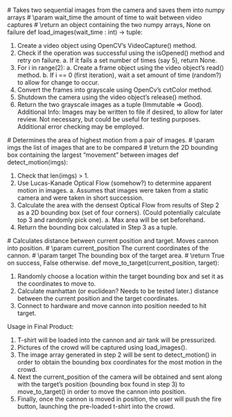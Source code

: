 \# Takes two sequential images from the camera and saves them into numpy arrays
\# \param wait_time the amount of time to wait between video captures
\# \return an object containing the two numpy arrays, None on failure
def load_images(wait_time : int) -> tuple:
1. Create a video object using OpenCV’s VideoCapture() method.
2. Check if the operation was successful using the isOpened() method and retry on failure.
  a. If it fails a set number of times (say 5), return None.
3. For i in range(2):
  a. Create a frame object using the video object’s read() method.
  b. If i == 0 (first iteration), wait a set amount of time (random?) to allow for change to occur.
4. Convert the frames into grayscale using OpenCv’s cvtColor method.
5. Shutdown the camera using the video object’s release() method.
6. Return the two grayscale images as a tuple (Immutable => Good).
Additional Info:
Images may be written to file if desired, to allow for later review. Not necessary, but could be useful for testing purposes.
Additional error checking may be employed.

\# Determines the area of highest motion from a pair of images. 
\# \param imgs the list of images that are to be compared
\# \return the 2D bounding box containing the largest “movement” between images
def detect_motion(imgs):
1. Check that len(imgs) > 1.
2. Use Lucas-Kanade Optical Flow (somehow?) to determine apparent motion in images.
  a. Assumes that images were taken from a static camera and were taken in short succession.
3. Calculate the area with the densest Optical Flow from results of Step 2 as a 2D bounding box (set of four corners). (Could potentially calculate top 3 and randomly pick one).
  a. Max area will be set beforehand.
4. Return the bounding box calculated in Step 3 as a tuple.                     

\# Calculates distance between current position and target. Moves cannon into position.
\# \param current_position The current coordinates of the cannon.
\# \param target The bounding box of the target area.
\# \return True on success, False otherwise.
def move_to_target(current_position, target):
1. Randomly choose a location within the target bounding box and set it as the coordinates to move to.
2. Calculate manhattan (or euclidean? Needs to be tested later.) distance between the current position and the target coordinates.
3. Connect to hardware and move cannon into position needed to hit target.


Usage in Final Product:

1. T-shirt will be loaded into the cannon and air tank will be pressurized.
2. Pictures of the crowd will be captured using load_images().
3. The image array generated in step 2 will be sent to detect_motion() in order to obtain the bounding box coordinates for the most motion in the crowd.
4. Next the current_position of the camera will be obtained and sent along with the target’s position (bounding box found in step 3) to move_to_target() in order to move the cannon into position.
5. Finally, once the cannon is moved in position, the user will push the fire button, launching the pre-loaded t-shirt into the crowd.
